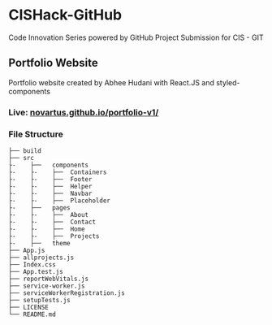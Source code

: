 # CISHack-GitHub

Code Innovation Series powered by GitHub
Project Submission for CIS - GIT

## Portfolio Website

Portfolio website created by Abhee Hudani with React.JS and styled-components

### Live: [novartus.github.io/portfolio-v1/](https://novartus.github.io/portfolio-v1/)

### File Structure

    ├── build
    ├── src
    ├-    ├──   components
    ├-    ├-    ├──  Containers
    ├-    ├-    ├──  Footer
    ├-    ├-    ├──  Helper
    ├-    ├-    ├──  Navbar
    ├-    ├-    ├──  Placeholder
    ├-    ├──   pages
    ├-    ├-    ├──  About
    ├-    ├-    ├──  Contact
    ├-    ├-    ├──  Home
    ├-    ├-    ├──  Projects
    ├-    ├──   theme
    ├── App.js
    ├── allprojects.js
    ├── Index.css
    ├── App.test.js
    ├── reportWebVitals.js
    ├── service-worker.js
    ├── serviceWorkerRegistration.js
    ├── setupTests.js
    ├── LICENSE
    └── README.md
